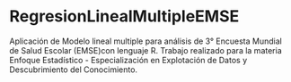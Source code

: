 # RegresionLinealMultipleEMSE
Aplicación de Modelo lineal multiple para análisis de 3° Encuesta Mundial de Salud Escolar (EMSE)con lenguaje R. 
Trabajo realizado para la materia Enfoque Estadístico - Especialización en Explotación de Datos y Descubrimiento del Conocimiento.

